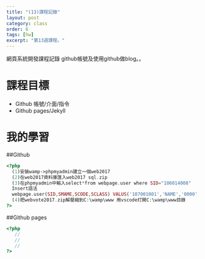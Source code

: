```yaml
---
title: "(13)課程記錄"
layout: post
category: class
order: 6
tags: [hw]
excerpt: "第13週課程。"
---
```

網頁系統開發課程記錄
github帳號及使用github做blog。。

# 課程目標
- Github 帳號/介面/指令
- Github pages/Jekyll

# 我的學習

##Github



```php
<?php
  (1)安裝wamp->phpmyadmin建立一個web2017
  (2)在web2017資料庫匯入web2017 sql.zip
  (3)在phpmyadmin中輸入select*from webpage.user where SID="106014008"
  Insert語法
  webpage.user(SID,SMAME,SCODE,SCLASS) VALUS('107001001','NAME','0000','W3')
  (4)把webvote2017.zip解壓縮到C:\wamp\www 用vscode打開C:\wamp\www目錄
?>
```
##Github pages

```php
<?php
   //
   //
   //
?>
```


[1]: https://github.com/        "GitHub"
[2]: https://pages.github.com/  "GitHub Pages"
[3]: https://jekyllrb.com/      "Jekyll"
[4]: http://markdown.tw         "Markdown文件"
[5]: http://dillinger.io/       "Dillinger"








